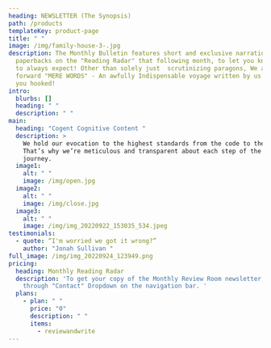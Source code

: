 ```yaml
---
heading: NEWSLETTER (The Synopsis)
path: /products
templateKey: product-page
title: " "
image: /img/family-house-3-.jpg
description: The Monthly Bulletin features short and exclusive narration of the
  paperbacks on the "Reading Radar" that following month, to let you know what
  to always expect! Other than solely just  scrutinizing paragons, We also bring
  forward "MERE WORDS" - An awfully Indispensable voyage written by us to keep
  you hooked!
intro:
  blurbs: []
  heading: " "
  description: " "
main:
  heading: "Cogent Cognitive Content "
  description: >
    We hold our evocation to the highest standards from the code to the board.
    That’s why we’re meticulous and transparent about each step of the paperback
    journey. 
  image1:
    alt: " "
    image: /img/open.jpg
  image2:
    alt: " "
    image: /img/close.jpg
  image3:
    alt: " "
    image: /img/img_20220922_153035_534.jpeg
testimonials:
  - quote: “I'm worried we got it wrong?”
    author: "Jonah Sullivan "
full_image: /img/img_20220924_123949.png
pricing:
  heading: Monthly Reading Radar
  description: 'To get your copy of the Monthly Review Room newsletter, Contact us
    through "Contact" Dropdown on the navigation bar. '
  plans:
    - plan: " "
      price: "0"
      description: " "
      items:
        - reviewandwrite
---
```

